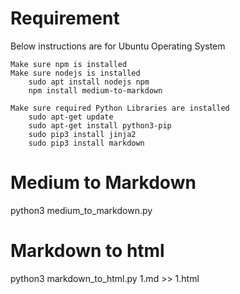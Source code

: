 # Requirement

  Below instructions are for Ubuntu Operating System 

    Make sure npm is installed
    Make sure nodejs is installed
        sudo apt install nodejs npm 
        npm install medium-to-markdown
        
    Make sure required Python Libraries are installed
        sudo apt-get update
        sudo apt-get install python3-pip
        sudo pip3 install jinja2
        sudo pip3 install markdown



# Medium to Markdown 
python3 medium_to_markdown.py

# Markdown to html
python3 markdown_to_html.py 1.md >> 1.html








